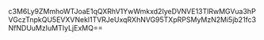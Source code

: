 c3M6Ly9ZMmhoWTJoaE1qQXRhV1YwWmkxd2IyeDVNVE13TlRwMGVua3hPVGczTnpkQU5EVXVNekl1TVRJeUxqRXhNVG95TXpRPSMyMzN2Mi5jb21fc3NfNDUuMzIuMTIyLjExMQ==
